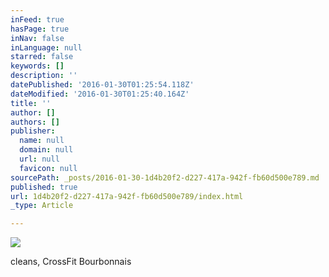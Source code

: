 ```yaml
---
inFeed: true
hasPage: true
inNav: false
inLanguage: null
starred: false
keywords: []
description: ''
datePublished: '2016-01-30T01:25:54.118Z'
dateModified: '2016-01-30T01:25:40.164Z'
title: ''
author: []
authors: []
publisher:
  name: null
  domain: null
  url: null
  favicon: null
sourcePath: _posts/2016-01-30-1d4b20f2-d227-417a-942f-fb60d500e789.md
published: true
url: 1d4b20f2-d227-417a-942f-fb60d500e789/index.html
_type: Article

---
```

![](https://the-grid-user-content.s3-us-west-2.amazonaws.com/defe0bcb-513d-4ae5-aa97-d3ace440f036.JPG)

cleans, CrossFit Bourbonnais
